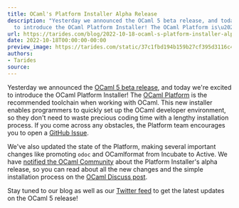 ```yaml
---
title: OCaml's Platform Installer Alpha Release
description: "Yesterday we announced the OCaml 5 beta release, and today we're excited
  to introduce the OCaml Platform Installer! The OCaml Platform is\u2026"
url: https://tarides.com/blog/2022-10-18-ocaml-s-platform-installer-alpha-release
date: 2022-10-18T00:00:00-00:00
preview_image: https://tarides.com/static/37c1fbd194b159b27cf395d3116c4192/0132d/platform_installer.jpg
authors:
- Tarides
source:
---
```


<p>Yesterday we announced the <a href="https://tarides.com/blog/2022-10-17-ocaml-5-beta-release">OCaml 5 beta release</a>, and today we're excited to introduce the OCaml Platform Installer! The <a href="https://ocaml.org/docs/platform">OCaml Platform</a> is the recommended toolchain when working with OCaml. This new installer enables programmers to quickly set up the OCaml developer environment, so they don't need to waste precious coding time with a lengthy installation process. If you come across any obstacles, the Platform team encourages you to open a <a href="https://github.com/tarides/ocaml-platform-installer/issues">GitHub Issue</a>.</p>
<p>We've also updated the state of the Platform, making several important changes like promoting <code>odoc</code> and OCamlformat from Incubate to Active. We have <a href="https://discuss.ocaml.org/t/ann-ocaml-platform-installer-alpha-release/10652">notified the OCaml Community</a> about the Platform Installer's alpha release, so you can read about all the new changes and the simple installation process on the <a href="https://discuss.ocaml.org/t/ann-ocaml-platform-installer-alpha-release/10652">OCaml Discuss post</a>.</p>
<p>Stay tuned to our blog as well as our <a href="https://twitter.com/tarides_">Twitter feed</a> to get the latest updates on the OCaml 5 release!</p>
